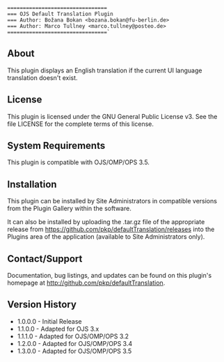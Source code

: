 ```
================================
=== OJS Default Translation Plugin
=== Author: Božana Bokan <bozana.bokan@fu-berlin.de>
=== Author: Marco Tullney <marco.tullney@posteo.de>
================================`
```
## About

This plugin displays an English translation if the current UI language translation doesn't exist.

## License

This plugin is licensed under the GNU General Public License v3. See the file LICENSE for the complete terms of this license.

## System Requirements
This plugin is compatible with OJS/OMP/OPS 3.5.

## Installation

This plugin can be installed by Site Administrators in compatible versions from
the Plugin Gallery within the software.

It can also be installed by uploading the .tar.gz file of the appropriate
release from https://github.com/pkp/defaultTranslation/releases into the
Plugins area of the application (available to Site Administrators only).

## Contact/Support

Documentation, bug listings, and updates can be found on this plugin's homepage
at http://github.com/pkp/defaultTranslation.

## Version History

* 1.0.0.0	- Initial Release
* 1.1.0.0	- Adapted for OJS 3.x
* 1.1.1.0	- Adapted for OJS/OMP/OPS 3.2
* 1.2.0.0	- Adapted for OJS/OMP/OPS 3.4
* 1.3.0.0	- Adapted for OJS/OMP/OPS 3.5
